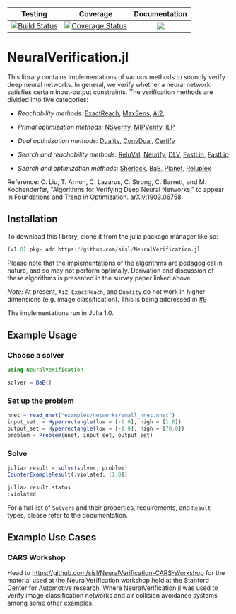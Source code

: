 | Testing | Coverage | Documentation |
| :-----: | :------: | :-----------: |
| [![Build Status](https://travis-ci.org/sisl/NeuralVerification.jl.svg?branch=master)](https://travis-ci.org/sisl/NeuralVerification.jl) | [![Coverage Status](https://coveralls.io/repos/github/sisl/NeuralVerification.jl/badge.svg?branch=master)](https://coveralls.io/github/sisl/NeuralVerification.jl?branch=master) | [![](https://img.shields.io/badge/docs-latest-blue.svg)](https://sisl.github.io/NeuralVerification.jl/latest) |

# NeuralVerification.jl

This library contains implementations of various methods to soundly verify deep neural networks.
In general, we verify whether a neural network satisfies certain input-output constraints.
The verification methods are divided into five categories:
* *Reachability methods:*
[ExactReach](https://arxiv.org/abs/1712.08163),
[MaxSens](https://arxiv.org/abs/1708.03322),
[Ai2](https://ieeexplore.ieee.org/document/8418593),

* *Primal optimization methods:*
[NSVerify](https://arxiv.org/abs/1706.07351),
[MIPVerify](https://arxiv.org/abs/1711.07356),
[ILP](https://arxiv.org/abs/1605.07262)

* *Dual optimization methods:*
[Duality](https://arxiv.org/abs/1803.06567),
[ConvDual](https://arxiv.org/abs/1711.00851),
[Certify](https://arxiv.org/abs/1801.09344)

* *Search and reachability methods:*
[ReluVal](https://arxiv.org/abs/1804.10829),
[Neurify](https://arxiv.org/abs/1809.08098),
[DLV](https://arxiv.org/abs/1610.06940),
[FastLin](https://arxiv.org/abs/1804.09699),
[FastLip](https://arxiv.org/abs/1804.09699)

* *Search and optimization methods:*
[Sherlock](https://arxiv.org/abs/1709.09130),
[BaB](https://arxiv.org/abs/1711.00455),
[Planet](https://arxiv.org/abs/1705.01320),
[Reluplex](https://arxiv.org/abs/1702.01135)

Reference: C. Liu, T. Arnon, C. Lazarus, C. Strong, C. Barrett, and M. Kochenderfer, "Algorithms for Verifying Deep Neural Networks," to appear in Foundations and Trend in Optimization. [arXiv:1903.06758](https://arxiv.org/abs/1903.06758).

## Installation
To download this library, clone it from the julia package manager like so:
```julia
(v1.0) pkg> add https://github.com/sisl/NeuralVerification.jl
```

Please note that the implementations of the algorithms are pedagogical in nature, and so may not perform optimally.
Derivation and discussion of these algorithms is presented in the survey paper linked above.

*Note:* At present, `Ai2`, `ExactReach`, and `Duality` do not work in higher dimensions (e.g. image classification).
This is being addressed in [#9](https://github.com/sisl/NeuralVerification.jl/issues/9)

The implementations run in Julia 1.0.

## Example Usage
### Choose a solver
```julia
using NeuralVerification

solver = BaB()
```
### Set up the problem
```julia
nnet = read_nnet("examples/networks/small_nnet.nnet")
input_set  = Hyperrectangle(low = [-1.0], high = [1.0])
output_set = Hyperrectangle(low = [-1.0], high = [70.0])
problem = Problem(nnet, input_set, output_set)
```
### Solve
```julia
julia> result = solve(solver, problem)
CounterExampleResult(:violated, [1.0])

julia> result.status
:violated
```

For a full list of `Solvers` and their properties, requirements, and `Result` types, please refer to the documentation.

## Example Use Cases
### CARS Workshop

Head to https://github.com/sisl/NeuralVerification-CARS-Workshop for the material used at the NeuralVerification workshop held at the Stanford Center for Automotive research. Where NeuralVerification.jl was used to verify image classification networks and air collision avoidance systems among some other examples.
